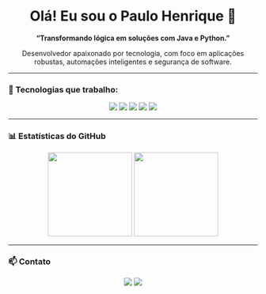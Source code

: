 <h1 align="center">Olá! Eu sou o Paulo Henrique 👋</h1>

<p align="center">
  <b>“Transformando lógica em soluções com Java e Python.”</b>
</p>

<p align="center">
  Desenvolvedor apaixonado por tecnologia, com foco em aplicações robustas, automações inteligentes e segurança de software.
</p>

---

### 🚀 Tecnologias que trabalho:

<div align="center">
  <img src="https://img.shields.io/badge/Java-ED8B00?style=for-the-badge&logo=java&logoColor=white"/>
  <img src="https://img.shields.io/badge/Python-3670A0?style=for-the-badge&logo=python&logoColor=yellow"/>
  <img src="https://img.shields.io/badge/HTML5-E34F26?style=for-the-badge&logo=html5&logoColor=white"/>
  <img src="https://img.shields.io/badge/CSS3-1572B6?style=for-the-badge&logo=css3&logoColor=white"/>
  <img src="https://img.shields.io/badge/SQL-336791?style=for-the-badge&logo=postgresql&logoColor=white"/>
</div>

---

### 📊 Estatísticas do GitHub

<div align="center">
  <img height="170" src="https://github-readme-stats.vercel.app/api/top-langs/?username=phsilva&layout=compact&langs_count=6&theme=tokyonight"/>
  <img height="170" src="https://github-readme-stats.vercel.app/api?username=phsilva&show_icons=true&theme=tokyonight"/>
</div>

---

### 📫 Contato

<div align="center">
  <a href="mailto:paulo.henrique0@gmail.com"><img src="https://img.shields.io/badge/email-D14836?style=for-the-badge&logo=gmail&logoColor=white"/></a> 
  <a href="https://www.linkedin.com/in/paulo-henrique-482a38239" target="_blank"><img src="https://img.shields.io/badge/linkedin-0077B5?style=for-the-badge&logo=linkedin&logoColor=white"/></a>
</div>
